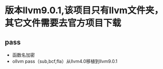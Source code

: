 # 版本llvm9.0.1,该项目只有llvm文件夹，其它文件需要去官方项目下载

## pass
- 函数名加密
- ollvm pass（sub,bcf,fla）从llvm4.0移植到llvm9.0.1
